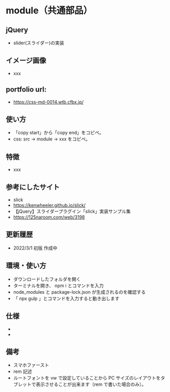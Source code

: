 # module（共通部品）

## jQuery

- slider(スライダー)の実装

## イメージ画像

- xxx

## portfolio url:

- https://css-md-0014.wtb.cfbx.jp/

## 使い方

- 「copy start」から「copy end」をコピペ。
- css: src -> module -> xxx をコピペ。

## 特徴

- xxx

## 参考にしたサイト

- slick
- https://kenwheeler.github.io/slick/
- 【jQuery】スライダープラグイン「slick」実装サンプル集
- https://125naroom.com/web/3198

## 更新履歴

- 2022/3/1 初版 作成中

## 環境・使い方

- ダウンロードしたフォルダを開く
- ターミナルを開き、 npm i とコマンドを入力
- node_modules と package-lock.json が生成されるのを確認する
- 「 npx gulp 」とコマンドを入力すると動き出します

## 仕様

-
-

## 備考

- スマホファースト
- rem 記述
- ルートフォントを vw で設定していることから PC サイズのレイアウトをタブレットで表示させることが出来ます（rem で書いた場合のみ）。
